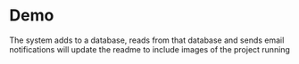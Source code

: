 # Demo

The system adds to a database, reads from that database and sends email notifications
will update the readme to include images of the project running
